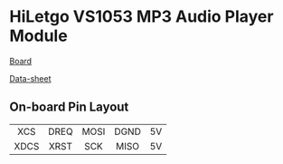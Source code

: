 # HiLetgo VS1053 MP3 Audio Player Module

[Board](https://www.amazon.com/gp/product/B07XCN3C7B)

[Data-sheet](https://cdn-shop.adafruit.com/datasheets/vs1053.pdf)

## On-board Pin Layout

|     |      |      |      |    |
|:---:|:----:|:----:|:----:|:--:|
| XCS | DREQ | MOSI | DGND | 5V |
| XDCS| XRST | SCK  | MISO | 5V |
